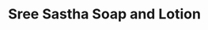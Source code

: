 ---
title: "Sree Sastha Soap and Lotion"
url: /trivandrum/sree-sastha-soap-and-lotion/
shop: shop
---